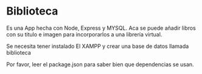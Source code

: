 # Biblioteca
Es una App hecha con Node, Express y MYSQL. Aca se puede añadir libros  con su titulo e imagen para incorporarlos a una librería virtual.

Se necesita tener instalado El XAMPP y crear una base de datos llamada biblioteca

Por favor, leer el package.json para saber bien que dependencias se usan.

